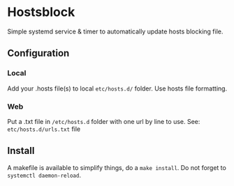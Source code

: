 # Hostsblock

Simple systemd service & timer to automatically update hosts blocking file.

## Configuration

### Local

Add your .hosts file(s) to local `etc/hosts.d/` folder. Use hosts file
formatting.

### Web

Put a .txt file in `/etc/hosts.d` folder with one url by line to use.
See: `etc/hosts.d/urls.txt` file

## Install

A makefile is available to simplify things, do a `make install`.
Do not forget to `systemctl daemon-reload`.

